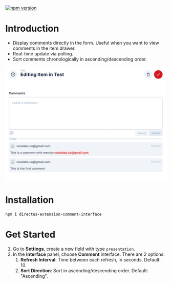 [![npm version](https://badge.fury.io/js/directus-extension-comment-interface.svg)](https://badge.fury.io/js/directus-extension-comment-interface)

# Introduction

- Display comments directly in the form. Useful when you want to view comments in the item drawer.
- Real-time update via polling.
- Sort comments chronologically in ascending/descending order.

![](./screenshots/screenshot1.jpeg)

# Installation

```
npm i directus-extension-comment-interface
```

# Get Started
1. Go to **Settings**, create a new field with type `presentation`.
2. In the **Interface** panel, choose **Comment** interface. There are 2 options:
    1. **Refresh Interval**: Time between each refresh, in seconds. Default: 10.
    2. **Sort Direction**: Sort in ascending/descending order. Default: "Ascending".
